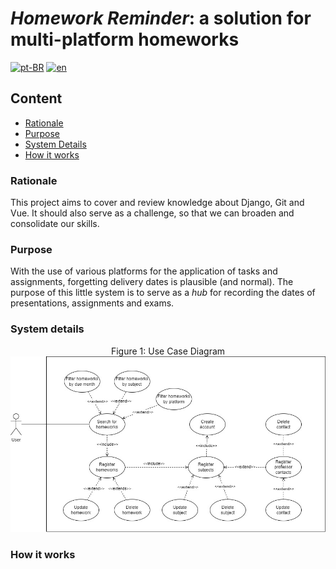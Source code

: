 # _Homework Reminder_: a solution for multi-platform homeworks

[![pt-BR](https://img.shields.io/badge/lang-pt--BR-green.svg)](README.md)
[![en](https://img.shields.io/badge/lang-en-red.svg)](README.en-US.md)

## Content

- [Rationale](#rationale)
- [Purpose](#purpose)
- [System Details](#system-details)
- [How it works](#how-it-works)
<!-- - [Installation](#installation) -->

### Rationale

This project aims to cover and review knowledge about Django, Git and Vue. It should also serve as a challenge, so that we can broaden and consolidate our skills.

### Purpose

With the use of various platforms for the application of tasks and assignments, forgetting delivery dates is plausible (and normal). The purpose of this little system is to serve as a _hub_ for recording the dates of presentations, assignments and exams.

### System details

<div align="center">
Figure 1: Use Case Diagram
<img src="docs/use_case.jpg" alt="Use Case Diagram">

<!-- Figure 2: Class Diagram
<img src="docs/class_diagram.jpg" alt="Class Diagram"> -->

</div>

### How it works

<!-- ### Installation -->
